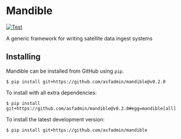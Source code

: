# Mandible
[![Test](https://github.com/asfadmin/mandible/actions/workflows/test.yml/badge.svg)](https://github.com/asfadmin/mandible/actions/workflows/test.yml)

A generic framework for writing satellite data ingest systems

## Installing
Mandible can be installed from GitHub using `pip`.
```
$ pip install git+https://github.com/asfadmin/mandible@v0.2.0
```

To install with all extra dependencies:
```
$ pip install git+https://github.com/asfadmin/mandible@v0.2.0#egg=mandible[all]
```

To install the latest development version:
```
$ pip install git+https://github.com/asfadmin/mandible
```

